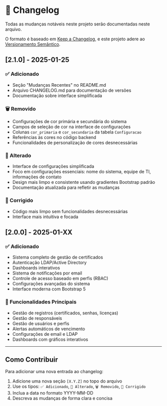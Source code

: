 # 📝 Changelog

Todas as mudanças notáveis neste projeto serão documentadas neste arquivo.

O formato é baseado em [Keep a Changelog](https://keepachangelog.com/pt-BR/1.0.0/),
e este projeto adere ao [Versionamento Semântico](https://semver.org/lang/pt-BR/).

## [2.1.0] - 2025-01-25

### ✅ Adicionado
- Seção "Mudanças Recentes" no README.md
- Arquivo CHANGELOG.md para documentação de versões
- Documentação sobre interface simplificada

### 🗑️ Removido
- Configurações de cor primária e secundária do sistema
- Campos de seleção de cor na interface de configurações
- Colunas `cor_primaria` e `cor_secundaria` da tabela `Configuracao`
- Referências às cores no código backend
- Funcionalidades de personalização de cores desnecessárias

### 🔧 Alterado
- Interface de configurações simplificada
- Foco em configurações essenciais: nome do sistema, equipe de TI, informações de contato
- Design mais limpo e consistente usando gradientes Bootstrap padrão
- Documentação atualizada para refletir as mudanças

### 🐛 Corrigido
- Código mais limpo sem funcionalidades desnecessárias
- Interface mais intuitiva e focada

## [2.0.0] - 2025-01-XX

### ✅ Adicionado
- Sistema completo de gestão de certificados
- Autenticação LDAP/Active Directory
- Dashboards interativos
- Sistema de notificações por email
- Controle de acesso baseado em perfis (RBAC)
- Configurações avançadas do sistema
- Interface moderna com Bootstrap 5

### 🔧 Funcionalidades Principais
- Gestão de registros (certificados, senhas, licenças)
- Gestão de responsáveis
- Gestão de usuários e perfis
- Alertas automáticos de vencimento
- Configurações de email e LDAP
- Dashboards com gráficos interativos

---

## Como Contribuir

Para adicionar uma nova entrada ao changelog:

1. Adicione uma nova seção `[X.Y.Z]` no topo do arquivo
2. Use os tipos: `✅ Adicionado`, `🔧 Alterado`, `🗑️ Removido`, `🐛 Corrigido`
3. Inclua a data no formato YYYY-MM-DD
4. Descreva as mudanças de forma clara e concisa 